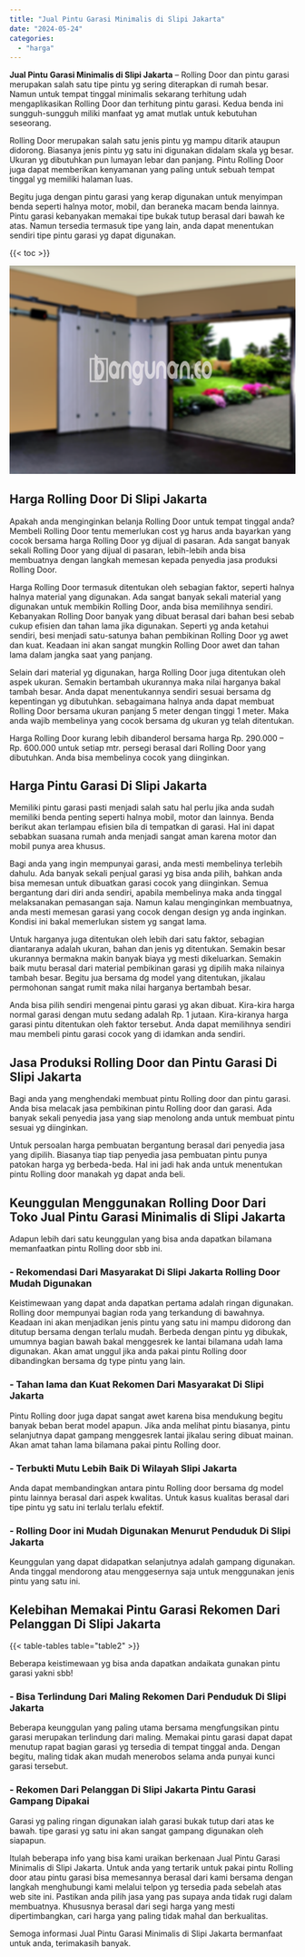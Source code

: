 ```yaml
---
title: "Jual Pintu Garasi Minimalis di Slipi Jakarta"
date: "2024-05-24"
categories: 
  - "harga"
---
```


**Jual Pintu Garasi Minimalis di Slipi Jakarta** – Rolling Door dan pintu garasi merupakan salah satu tipe pintu yg sering diterapkan di rumah besar. Namun untuk tempat tinggal minimalis sekarang terhitung udah mengaplikasikan Rolling Door dan terhitung pintu garasi. Kedua benda ini sungguh-sungguh miliki manfaat yg amat mutlak untuk kebutuhan seseorang.

Rolling Door merupakan salah satu jenis pintu yg mampu ditarik ataupun didorong. Biasanya jenis pintu yg satu ini digunakan didalam skala yg besar. Ukuran yg dibutuhkan pun lumayan lebar dan panjang. Pintu Rolling Door juga dapat memberikan kenyamanan yang paling untuk sebuah tempat tinggal yg memiliki halaman luas.

Begitu juga dengan pintu garasi yang kerap digunakan untuk menyimpan benda seperti halnya motor, mobil, dan beraneka macam benda lainnya. Pintu garasi kebanyakan memakai tipe bukak tutup berasal dari bawah ke atas. Namun tersedia termasuk tipe yang lain, anda dapat menentukan sendiri tipe pintu garasi yg dapat digunakan.

{{< toc >}}

![Jual Pintu Garasi Minimalis di Slipi Jakarta](/images/pintu-garasi-37.png)

## Harga Rolling Door Di Slipi Jakarta

Apakah anda menginginkan belanja Rolling Door untuk tempat tinggal anda? Membeli Rolling Door tentu memerlukan cost yg harus anda bayarkan yang cocok bersama harga Rolling Door yg dijual di pasaran. Ada sangat banyak sekali Rolling Door yang dijual di pasaran, lebih-lebih anda bisa membuatnya dengan langkah memesan kepada penyedia jasa produksi Rolling Door.

Harga Rolling Door termasuk ditentukan oleh sebagian faktor, seperti halnya halnya material yang digunakan. Ada sangat banyak sekali material yang digunakan untuk membikin Rolling Door, anda bisa memilihnya sendiri. Kebanyakan Rolling Door banyak yang dibuat berasal dari bahan besi sebab cukup efisien dan tahan lama jika digunakan. Seperti yg anda ketahui sendiri, besi menjadi satu-satunya bahan pembikinan Rolling Door yg awet dan kuat. Keadaan ini akan sangat mungkin Rolling Door awet dan tahan lama dalam jangka saat yang panjang.

Selain dari material yg digunakan, harga Rolling Door juga ditentukan oleh aspek ukuran. Semakin bertambah ukurannya maka nilai harganya bakal tambah besar. Anda dapat menentukannya sendiri sesuai bersama dg kepentingan yg dibutuhkan. sebagaimana halnya anda dapat membuat Rolling Door bersama ukuran panjang 5 meter dengan tinggi 1 meter. Maka anda wajib membelinya yang cocok bersama dg ukuran yg telah ditentukan.

Harga Rolling Door kurang lebih dibanderol bersama harga Rp. 290.000 – Rp. 600.000 untuk setiap mtr. persegi berasal dari Rolling Door yang dibutuhkan. Anda bisa membelinya cocok yang diinginkan.

## Harga Pintu Garasi Di Slipi Jakarta

Memiliki pintu garasi pasti menjadi salah satu hal perlu jika anda sudah memiliki benda penting seperti halnya mobil, motor dan lainnya. Benda berikut akan terlampau efisien bila di tempatkan di garasi. Hal ini dapat sebabkan suasana rumah anda menjadi sangat aman karena motor dan mobil punya area khusus.

Bagi anda yang ingin mempunyai garasi, anda mesti membelinya terlebih dahulu. Ada banyak sekali penjual garasi yg bisa anda pilih, bahkan anda bisa memesan untuk dibuatkan garasi cocok yang diinginkan. Semua bergantung dari diri anda sendiri, apabila membelinya maka anda tinggal melaksanakan pemasangan saja. Namun kalau menginginkan membuatnya, anda mesti memesan garasi yang cocok dengan design yg anda inginkan. Kondisi ini bakal memerlukan sistem yg sangat lama.

Untuk harganya juga ditentukan oleh lebih dari satu faktor, sebagian diantaranya adalah ukuran, bahan dan jenis yg ditentukan. Semakin besar ukurannya bermakna makin banyak biaya yg mesti dikeluarkan. Semakin baik mutu berasal dari material pembikinan garasi yg dipilih maka nilainya tambah besar. Begitu jua bersama dg model yang ditentukan, jikalau permohonan sangat rumit maka nilai harganya bertambah besar.

Anda bisa pilih sendiri mengenai pintu garasi yg akan dibuat. Kira-kira harga normal garasi dengan mutu sedang adalah Rp. 1 jutaan. Kira-kiranya harga garasi pintu ditentukan oleh faktor tersebut. Anda dapat memilihnya sendiri mau membeli pintu garasi cocok yang di idamkan anda sendiri.

## Jasa Produksi Rolling Door dan Pintu Garasi Di Slipi Jakarta

Bagi anda yang menghendaki membuat pintu Rolling door dan pintu garasi. Anda bisa melacak jasa pembikinan pintu Rolling door dan garasi. Ada banyak sekali penyedia jasa yang siap menolong anda untuk membuat pintu sesuai yg diinginkan.

Untuk persoalan harga pembuatan bergantung berasal dari penyedia jasa yang dipilih. Biasanya tiap tiap penyedia jasa pembuatan pintu punya patokan harga yg berbeda-beda. Hal ini jadi hak anda untuk menentukan pintu Rolling door manakah yg dapat anda beli.

## Keunggulan Menggunakan Rolling Door Dari Toko Jual Pintu Garasi Minimalis di Slipi Jakarta

Adapun lebih dari satu keunggulan yang bisa anda dapatkan bilamana memanfaatkan pintu Rolling door sbb ini.

### \- Rekomendasi Dari Masyarakat Di Slipi Jakarta Rolling Door Mudah Digunakan

Keistimewaan yang dapat anda dapatkan pertama adalah ringan digunakan. Rolling door mempunyai bagian roda yang terkandung di bawahnya. Keadaan ini akan menjadikan jenis pintu yang satu ini mampu didorong dan ditutup bersama dengan terlalu mudah. Berbeda dengan pintu yg dibukak, umumnya bagian bawah bakal menggesrek ke lantai bilamana udah lama digunakan. Akan amat unggul jika anda pakai pintu Rolling door dibandingkan bersama dg type pintu yang lain.

### \- Tahan lama dan Kuat Rekomen Dari Masyarakat Di Slipi Jakarta

Pintu Rolling door juga dapat sangat awet karena bisa mendukung begitu banyak beban berat model apapun. Jika anda melihat pintu biasanya, pintu selanjutnya dapat gampang menggesrek lantai jikalau sering dibuat mainan. Akan amat tahan lama bilamana pakai pintu Rolling door.

### \- Terbukti Mutu Lebih Baik Di Wilayah Slipi Jakarta

Anda dapat membandingkan antara pintu Rolling door bersama dg model pintu lainnya berasal dari aspek kwalitas. Untuk kasus kualitas berasal dari tipe pintu yg satu ini terlalu terlalu efektif.

### \- Rolling Door ini Mudah Digunakan Menurut Penduduk Di Slipi Jakarta

Keunggulan yang dapat didapatkan selanjutnya adalah gampang digunakan. Anda tinggal mendorong atau menggesernya saja untuk menggunakan jenis pintu yang satu ini.

## Kelebihan Memakai Pintu Garasi Rekomen Dari Pelanggan Di Slipi Jakarta

{{< table-tables table="table2" >}}

Beberapa keistimewaan yg bisa anda dapatkan andaikata gunakan pintu garasi yakni sbb!

### \- Bisa Terlindung Dari Maling Rekomen Dari Penduduk Di Slipi Jakarta

Beberapa keunggulan yang paling utama bersama mengfungsikan pintu garasi merupakan terlindung dari maling. Memakai pintu garasi dapat dapat menutup rapat bagian garasi yg tersedia di tempat tinggal anda. Dengan begitu, maling tidak akan mudah menerobos selama anda punyai kunci garasi tersebut.

### \- Rekomen Dari Pelanggan Di Slipi Jakarta Pintu Garasi Gampang Dipakai

Garasi yg paling ringan digunakan ialah garasi bukak tutup dari atas ke bawah. tipe garasi yg satu ini akan sangat gampang digunakan oleh siapapun.

Itulah beberapa info yang bisa kami uraikan berkenaan Jual Pintu Garasi Minimalis di Slipi Jakarta. Untuk anda yang tertarik untuk pakai pintu Rolling door atau pintu garasi bisa memesannya berasal dari kami bersama dengan langkah menghubungi kami melalui telpon yg tersedia pada sebelah atas web site ini. Pastikan anda pilih jasa yang pas supaya anda tidak rugi dalam membuatnya. Khususnya berasal dari segi harga yang mesti dipertimbangkan, cari harga yang paling tidak mahal dan berkualitas.

Semoga informasi Jual Pintu Garasi Minimalis di Slipi Jakarta bermanfaat untuk anda, terimakasih banyak.
